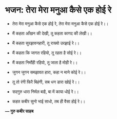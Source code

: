 # भजन: तेरा मेरा मनुआ कैसे एक होई रे

- तेरा मेरा मनुआ कैसे एक होई रे,
  तेरा मेरा मनुआ कैसे एक होई रे।।

- मैं कहता आँखन की देखी,
  तू कहता कागद की लेखी।।

- मैं कहता सुरझावनहारी,
  तू राख्यो उरझाई रे।।

- मैं कहता कि जागत रहियो,
  तू रहता है सोई रे।।

- मैं कहता निर्मोही रहियो,
  तू जाता है मोही रे।।

- जुगन जुगन समझावत हारा,
  कहा न माने कोई रे।।

- तू तो रंगी फिरै बिहंगी,
  सब धन डारा खोई रे।।

- सदगुरु धारा निर्मल बाहै,
  बा में काया धोई रे।।

- कहत कबीर सुनो भाई साधो,
  तब ही वैसा होई रे।।

**— गुरु कबीर साहब**
